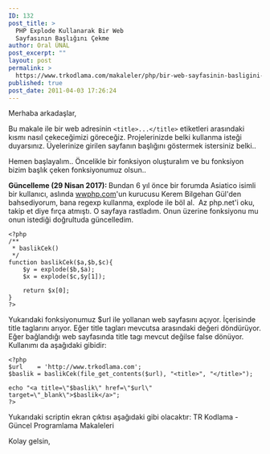 ```yaml
---
ID: 132
post_title: >
  PHP Explode Kullanarak Bir Web
  Sayfasının Başlığını Çekme
author: Oral ÜNAL
post_excerpt: ""
layout: post
permalink: >
  https://www.trkodlama.com/makaleler/php/bir-web-sayfasinin-basligini-cekme-132.html
published: true
post_date: 2011-04-03 17:26:24
---
```

Merhaba arkadaşlar,

Bu makale ile bir web adresinin <code class="prettyprint lang-html" data-start-line="1" data-visibility="visible" data-highlight="" data-caption="">&lt;title&gt;...&lt;/title&gt;</code> etiketleri arasındaki kısmı nasıl çekeceğimizi göreceğiz. Projelerinizde belki kullanma isteği duyarsınız. Üyelerinize girilen sayfanın başlığını göstermek istersiniz belki..

Hemen başlayalım.. Öncelikle bir fonksiyon oluşturalım ve bu fonksiyon bizim başlık çeken fonksiyonumuz olsun..

<strong>Güncelleme (29 Nisan 2017): </strong>Bundan 6 yıl önce bir forumda Asiatico isimli bir kullanıcı, aslında <a href="http://wwphp.com">wwphp.com</a>'un kurucusu Kerem Bilgehan Gül'den bahsediyorum, bana regexp kullanma, explode ile böl al.  Az php.net'i oku, takip et diye fırça atmıştı. O sayfaya rastladım. Onun üzerine fonksiyonu mu onun istediği doğrultuda güncelledim.
<pre class="line-numbers"><code class="language-php">&lt;?php  
/** 
 * baslikCek() 
 */  
function baslikCek($a,$b,$c){ 
    $y = explode($b,$a); 
    $x = explode($c,$y[1]); 
    
    return $x[0]; 
}  
?&gt;</code></pre>
Yukarıdaki fonksiyonumuz $url ile yollanan web sayfasını açıyor. İçerisinde title taglarını arıyor. Eğer title tagları mevcutsa arasındaki değeri döndürüyor. Eğer bağlandığı web sayfasında title tagı mevcut değilse false dönüyor. Kullanımı da aşağıdaki gibidir:
<pre class="line-numbers"><code class="language-php">&lt;?php  
$url    = 'http://www.trkodlama.com';  
$baslik = baslikCek(file_get_contents($url), "&lt;title&gt;", "&lt;/title&gt;");

echo "&lt;a title=\"$baslik\" href=\"$url\" target=\"_blank\"&gt;$baslik&lt;/a&gt;";
?&gt;</code></pre>
Yukarıdaki scriptin ekran çıktısı aşağıdaki gibi olacaktır:
TR Kodlama - Güncel Programlama Makaleleri

Kolay gelsin,